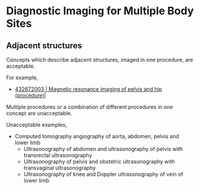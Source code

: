 # Diagnostic Imaging for Multiple Body Sites

## Adjacent structures

Concepts which describe adjacent structures, imaged in one procedure, are acceptable.

For example,

* [ 432672003 | Magnetic resonance imaging of pelvis and hip (procedure)|](http://snomed.info/id/432672003 "432672003 | Magnetic resonance imaging of pelvis and hip \(procedure\) |")

Multiple procedures or a combination of different procedures in one concept are unacceptable.

Unacceptable examples,

* Computed tomography angiography of aorta, abdomen, pelvis and lower limb
    * Ultrasonography of abdomen and ultrasonography of pelvis with transrectal ultrasonography
    * Ultrasonography of pelvis and obstetric ultrasonography with transvaginal ultrasonography
    * Ultrasonography of knee and Doppler ultrasonography of vein of lower limb

